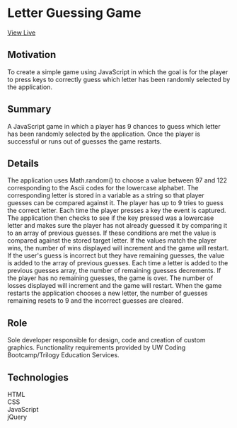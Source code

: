 # Letter Guessing Game
[View Live](https://lexi-winstanley.github.io/letterGuessingGame/)

## Motivation 
To create a simple game using JavaScript in which the goal is for the player to press keys to correctly guess which letter has been randomly selected by the application. 

## Summary
A JavaScript game in which a player has 9 chances to guess which letter has been randomly selected by the application. Once the player is successful or runs out of guesses the game restarts.

## Details
The application uses Math.random() to choose a value between 97 and 122 corresponding to the Ascii codes for the lowercase alphabet. The corresponding letter is stored in a variable as a string so that player guesses can be compared against it. The player has up to 9 tries to guess the correct letter. Each time the player presses a key the event is captured. The application then checks to see if the key pressed was a lowercase letter and makes sure the player has not already guessed it by comparing it to an array of previous guesses. If these conditions are met the value is compared against the stored target letter. If the values match the player wins, the number of wins displayed will increment and the game will restart. If the user's guess is incorrect but they have remaining guesses, the value is added to the array of previous guesses. Each time a letter is added to the previous guesses array, the number of remaining guesses decrements. If the player has no remaining guesses, the game is over. The number of losses displayed will increment and the game will restart. When the game restarts the application chooses a new letter, the number of guesses remaining resets to 9 and the incorrect guesses are cleared.   

## Role
Sole developer responsible for design, code and creation of custom graphics. Functionality requirements provided by UW Coding Bootcamp/Trilogy Education Services.

## Technologies
HTML
<br/>CSS
<br/>JavaScript
<br/>jQuery
